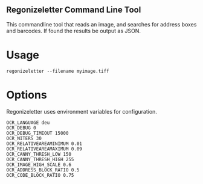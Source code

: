 ## Regonizeletter Command Line Tool

This commandline tool that reads an image, and searches for address boxes and barcodes. If found the results be output as JSON.

# Usage

    regonizeletter --filename myimage.tiff

# Options

Regonizeletter uses environment variables for configuration.


    OCR_LANGUAGE deu
    OCR_DEBUG 0
    OCR_DEBUG_TIMEOUT 15000
    OCR_NITERS 30
    OCR_RELATIVEAREAMINIMUM 0.01
    OCR_RELATIVEAREAMAXIMUM 0.09
    OCR_CANNY_THRESH_LOW 150
    OCR_CANNY_THRESH_HIGH 255
    OCR_IMAGE_HIGH_SCALE 0.6
    OCR_ADDRESS_BLOCK_RATIO 0.5
    OCR_CODE_BLOCK_RATIO 0.75
